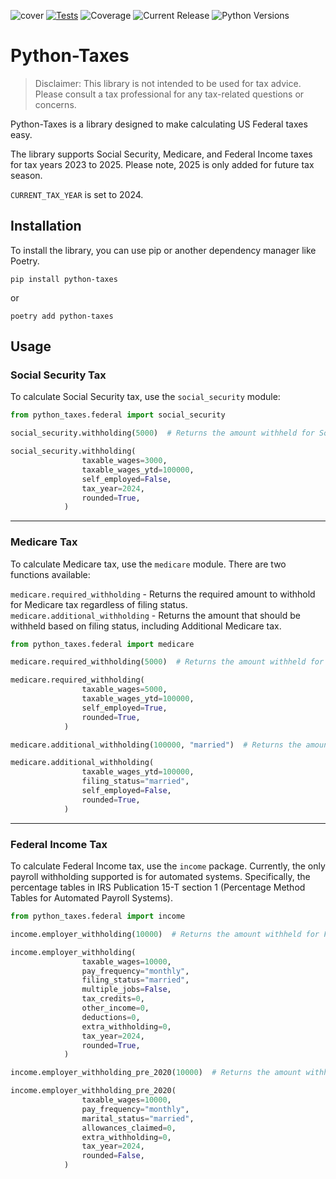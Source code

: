 ![cover](https://github.com/user-attachments/assets/6c62946b-e749-46bb-a84e-6321397f1753)
[![Tests](https://github.com/stacynoland/python-taxes/actions/workflows/test.yml/badge.svg)](https://github.com/stacynoland/python-taxes/actions/workflows/test.yml)
![Coverage](https://img.shields.io/badge/dynamic/json?url=https%3A%2F%2Fraw.githubusercontent.com%2Fstacynoland%2Fpython-taxes%2Frefs%2Fheads%2Fmain%2Fcoverage.json&query=%24.totals.percent_covered_display&suffix=%25&label=Coverage&color=3fb831)
![Current Release](https://img.shields.io/badge/dynamic/toml?url=https%3A%2F%2Fraw.githubusercontent.com%2Fstacynoland%2Fpython-taxes%2Frefs%2Fheads%2Fmain%2Fpyproject.toml&query=%24.project.version&label=Current%20Release)
![Python Versions](https://img.shields.io/badge/python-3.12%20%7C%203.13-blue)

# Python-Taxes

> Disclaimer: This library is not intended to be used for tax advice. Please consult a tax professional for any tax-related questions or concerns.

Python-Taxes is a library designed to make calculating US Federal taxes easy.

The library supports Social Security, Medicare, and Federal Income taxes for tax years 2023 to 2025. Please note, 2025 is only added for future tax season.

`CURRENT_TAX_YEAR` is set to 2024.

## Installation

To install the library, you can use pip or another dependency manager like Poetry.

`pip install python-taxes`

or

`poetry add python-taxes`

## Usage

### Social Security Tax

To calculate Social Security tax, use the `social_security` module:

```python
from python_taxes.federal import social_security

social_security.withholding(5000)  # Returns the amount withheld for Social Security tax

social_security.withholding(
                taxable_wages=3000,
                taxable_wages_ytd=100000,
                self_employed=False,
                tax_year=2024,
                rounded=True,
            )
```
---
### Medicare Tax

To calculate Medicare tax, use the `medicare` module. There are two functions available:

`medicare.required_withholding` - Returns the required amount to withhold for Medicare tax regardless of filing status.
`medicare.additional_withholding` - Returns the amount that should be withheld based on filing status, including Additional Medicare tax.

```python
from python_taxes.federal import medicare

medicare.required_withholding(5000)  # Returns the amount withheld for Medicare tax

medicare.required_withholding(
                taxable_wages=5000,
                taxable_wages_ytd=100000,
                self_employed=True,
                rounded=True,
            )

medicare.additional_withholding(100000, "married")  # Returns the amount withheld for Medicare Tax and Additional Medicare tax, if applicable, based on filing status.

medicare.additional_withholding(
                taxable_wages_ytd=100000,
                filing_status="married",
                self_employed=False,
                rounded=True,
            )
```
---
### Federal Income Tax

To calculate Federal Income tax, use the `income` package. Currently, the only payroll withholding supported is for automated systems. Specifically, the percentage tables in IRS Publication 15-T section 1 (Percentage Method Tables for Automated Payroll Systems).

```python
from python_taxes.federal import income

income.employer_withholding(10000)  # Returns the amount withheld for Federal Income tax

income.employer_withholding(
                taxable_wages=10000,
                pay_frequency="monthly",
                filing_status="married",
                multiple_jobs=False,
                tax_credits=0,
                other_income=0,
                deductions=0,
                extra_withholding=0,
                tax_year=2024,
                rounded=True,
            )

income.employer_withholding_pre_2020(10000)  # Returns the amount withheld for Federal Income tax - using this method is required if Form W-4 is from 2019 or earlier.

income.employer_withholding_pre_2020(
                taxable_wages=10000,
                pay_frequency="monthly",
                marital_status="married",
                allowances_claimed=0,
                extra_withholding=0,
                tax_year=2024,
                rounded=False,
            )
```
